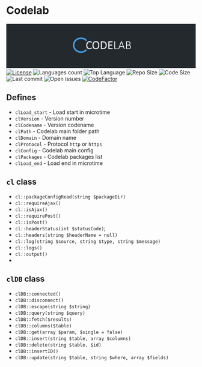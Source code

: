 # Codelab

![Codelab Logo](https://raw.githubusercontent.com/psyll/Codelab/main/docs/assets/logo.png)
[![License](https://badgen.net/badge/license/PPCL)](https://psyll.com/license/ppcl-psyll-public-code-license)
![Languages count](https://img.shields.io/github/languages/count/psyll/Codelab)
![Top Language](https://img.shields.io/github/languages/top/psyll/Codelab)
![Repo Size](https://img.shields.io/github/repo-size/psyll/Codelab)
![Code Size](https://img.shields.io/github/languages/code-size/psyll/Codelab)
![Last commit](https://img.shields.io/github/last-commit/psyll/Codelab)
![Open issues](https://img.shields.io/github/issues-raw/psyll/Codelab)
[![CodeFactor](https://www.codefactor.io/repository/github/psyll/codelab/badge?s=ae31d6f3226bdf7bbf736f7337658a3f3d6a7fbd)](https://www.codefactor.io/repository/github/psyll)

## Defines

- `clLoad_start` - Load start in microtime
- `clVersion` - Version number
- `clCodename` - Version codename
- `clPath` - Codelab main folder path
- `clDomain` - Domain name
- `clProtocol` - Protocol `http` or `https`
- `clConfig` - Codelab main config
- `clPackages` - Codelab packages list
- `clLoad_end` - Load end in microtime

## `cl` class

 -  `cl::packageConfigRead(string $packageDir)`
 -  `cl::requireAjax()`
 -  `cl::isAjax()`
 -  `cl::requirePost()`
 -  `cl::isPost()`
 -  `cl::headerStatus(int $statusCode)`;
 -  `cl::headers(string $headerName = null)`
 -  `cl::log(string $source, string $type, string $message)`
 -  `cl::logs()`
 -  `cl::output()`
 -
## `clDB` class

 -  `clDB::connected()`
 -  `clDB::disconnect()`
 -  `clDB::escape(string $string)`
 -  `clDB::query(string $query)`
 -  `clDB::fetch($results)`
 -  `clDB::columns($table)`
 -  `clDB::get(array $param, $single = false)`
 -  `clDB::insert(string $table, array $columns)`
 -  `clDB::delete(string $table, $id)`
 -  `clDB::insertID()`
 -  `clDB::update(string $table, string $where, array $fields)`


